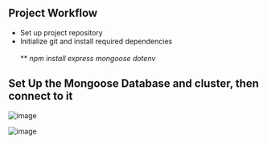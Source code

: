 ## Project Workflow
- Set up project repository
- Initialize git and install required dependencies <br>  
** *npm install express mongoose dotenv* 

## Set Up the Mongoose Database and cluster, then connect to it

![image](https://github.com/user-attachments/assets/6bddf01a-b0e7-43e7-b1ce-0ff836523574)

![image](https://github.com/user-attachments/assets/125b9044-555e-4ec9-a6ec-4b8d700c93d5)

